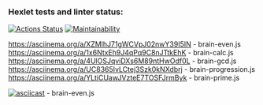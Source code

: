 ### Hexlet tests and linter status:
[![Actions Status](https://github.com/oleg3854/frontend-project-44/actions/workflows/hexlet-check.yml/badge.svg)](https://github.com/oleg3854/frontend-project-44/actions)
[![Maintainability](https://api.codeclimate.com/v1/badges/625b498491e245af97a5/maintainability)](https://codeclimate.com/github/oleg3854/frontend-project-44/maintainability)

https://asciinema.org/a/XZMlhJ71gWCVpJ02nwY39I5IN - brain-even.js
https://asciinema.org/a/1x6NtxEh9J4qPq9C8nJTtkEhK - brain-calc.js
https://asciinema.org/a/4UlOSJqviDXs6M89ntHwOdf0L - brain-gcd.js
https://asciinema.org/a/UC8365IvLCtej3Szk0kNXdbrj - brain-progression.js
https://asciinema.org/a/YLtiCUawJVzteE7TOSFJrmByk - brain-prime.js

[![asciicast](https://asciinema.org/a/bJMOlPe5F4mFLY0Rl6fiJSOp3.svg)](https://asciinema.org/a/XZMlhJ71gWCVpJ02nwY39I5IN) - brain-even.js